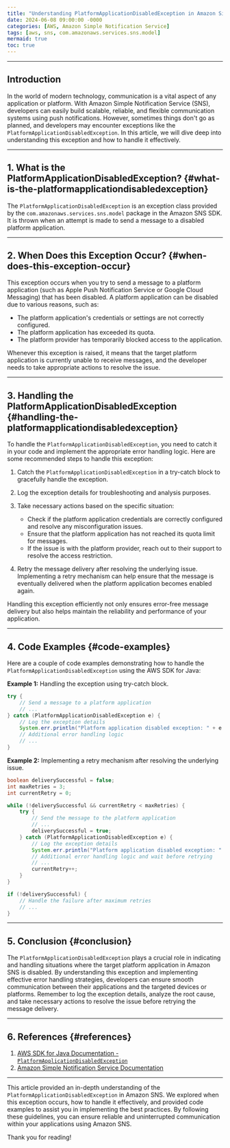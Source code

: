 ```yaml
---
title: "Understanding PlatformApplicationDisabledException in Amazon Simple Notification Service (SNS)"
date: 2024-06-08 09:00:00 -0000
categories: [AWS, Amazon Simple Notification Service]
tags: [aws, sns, com.amazonaws.services.sns.model]
mermaid: true
toc: true
---
```


---

## Introduction

In the world of modern technology, communication is a vital aspect of any application or platform. With Amazon Simple Notification Service (SNS), developers can easily build scalable, reliable, and flexible communication systems using push notifications. However, sometimes things don't go as planned, and developers may encounter exceptions like the `PlatformApplicationDisabledException`. In this article, we will dive deep into understanding this exception and how to handle it effectively.

---

## 1. What is the PlatformApplicationDisabledException? {#what-is-the-platformapplicationdisabledexception}

The `PlatformApplicationDisabledException` is an exception class provided by the `com.amazonaws.services.sns.model` package in the Amazon SNS SDK. It is thrown when an attempt is made to send a message to a disabled platform application.

---

## 2. When Does this Exception Occur? {#when-does-this-exception-occur}

This exception occurs when you try to send a message to a platform application (such as Apple Push Notification Service or Google Cloud Messaging) that has been disabled. A platform application can be disabled due to various reasons, such as:

- The platform application's credentials or settings are not correctly configured.
- The platform application has exceeded its quota.
- The platform provider has temporarily blocked access to the application.

Whenever this exception is raised, it means that the target platform application is currently unable to receive messages, and the developer needs to take appropriate actions to resolve the issue.

---

## 3. Handling the PlatformApplicationDisabledException {#handling-the-platformapplicationdisabledexception}

To handle the `PlatformApplicationDisabledException`, you need to catch it in your code and implement the appropriate error handling logic. Here are some recommended steps to handle this exception:

1. Catch the `PlatformApplicationDisabledException` in a try-catch block to gracefully handle the exception.
2. Log the exception details for troubleshooting and analysis purposes.
3. Take necessary actions based on the specific situation:

   - Check if the platform application credentials are correctly configured and resolve any misconfiguration issues.
   - Ensure that the platform application has not reached its quota limit for messages.
   - If the issue is with the platform provider, reach out to their support to resolve the access restriction.

4. Retry the message delivery after resolving the underlying issue. Implementing a retry mechanism can help ensure that the message is eventually delivered when the platform application becomes enabled again.

Handling this exception efficiently not only ensures error-free message delivery but also helps maintain the reliability and performance of your application.

---

## 4. Code Examples {#code-examples}

Here are a couple of code examples demonstrating how to handle the `PlatformApplicationDisabledException` using the AWS SDK for Java:

**Example 1:** Handling the exception using try-catch block.

```java
try {
    // Send a message to a platform application
    // ...
} catch (PlatformApplicationDisabledException e) {
    // Log the exception details
    System.err.println("Platform application disabled exception: " + e.getMessage());
    // Additional error handling logic
    // ...
}
```

**Example 2:** Implementing a retry mechanism after resolving the underlying issue.

```java
boolean deliverySuccessful = false;
int maxRetries = 3;
int currentRetry = 0;

while (!deliverySuccessful && currentRetry < maxRetries) {
    try {
        // Send the message to the platform application
        // ...
        deliverySuccessful = true;
    } catch (PlatformApplicationDisabledException e) {
        // Log the exception details
        System.err.println("Platform application disabled exception: " + e.getMessage());
        // Additional error handling logic and wait before retrying
        // ...
        currentRetry++;
    }
}

if (!deliverySuccessful) {
    // Handle the failure after maximum retries
    // ...
}
```

---

## 5. Conclusion {#conclusion}

The `PlatformApplicationDisabledException` plays a crucial role in indicating and handling situations where the target platform application in Amazon SNS is disabled. By understanding this exception and implementing effective error handling strategies, developers can ensure smooth communication between their applications and the targeted devices or platforms. Remember to log the exception details, analyze the root cause, and take necessary actions to resolve the issue before retrying the message delivery.

---

## 6. References {#references}

1. [AWS SDK for Java Documentation - `PlatformApplicationDisabledException`](https://docs.aws.amazon.com/AWSJavaSDK/latest/javadoc/com/amazonaws/services/sns/model/PlatformApplicationDisabledException.html)
2. [Amazon Simple Notification Service Documentation](https://aws.amazon.com/sns/)

---

This article provided an in-depth understanding of the `PlatformApplicationDisabledException` in Amazon SNS. We explored when this exception occurs, how to handle it effectively, and provided code examples to assist you in implementing the best practices. By following these guidelines, you can ensure reliable and uninterrupted communication within your applications using Amazon SNS.

Thank you for reading!
